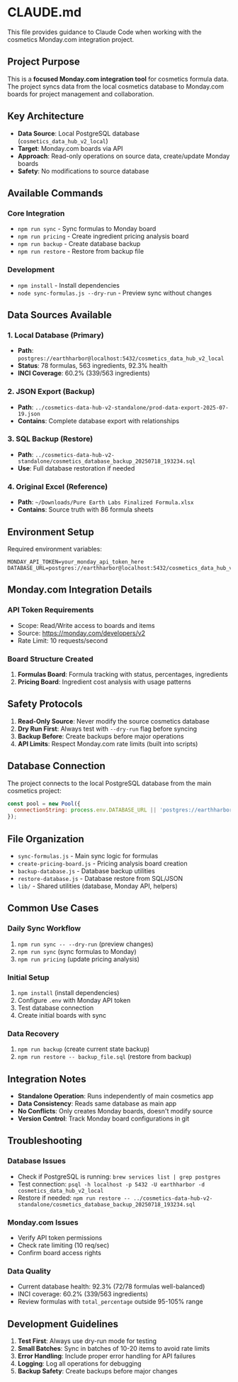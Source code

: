 # CLAUDE.md

This file provides guidance to Claude Code when working with the cosmetics Monday.com integration project.

## Project Purpose

This is a **focused Monday.com integration tool** for cosmetics formula data. The project syncs data from the local cosmetics database to Monday.com boards for project management and collaboration.

## Key Architecture

- **Data Source**: Local PostgreSQL database (`cosmetics_data_hub_v2_local`)
- **Target**: Monday.com boards via API
- **Approach**: Read-only operations on source data, create/update Monday boards
- **Safety**: No modifications to source database

## Available Commands

### Core Integration
- `npm run sync` - Sync formulas to Monday board
- `npm run pricing` - Create ingredient pricing analysis board
- `npm run backup` - Create database backup
- `npm run restore` - Restore from backup file

### Development  
- `npm install` - Install dependencies
- `node sync-formulas.js --dry-run` - Preview sync without changes

## Data Sources Available

### 1. Local Database (Primary)
- **Path**: `postgres://earthharbor@localhost:5432/cosmetics_data_hub_v2_local`
- **Status**: 78 formulas, 563 ingredients, 92.3% health
- **INCI Coverage**: 60.2% (339/563 ingredients)

### 2. JSON Export (Backup)
- **Path**: `../cosmetics-data-hub-v2-standalone/prod-data-export-2025-07-19.json`
- **Contains**: Complete database export with relationships

### 3. SQL Backup (Restore)
- **Path**: `../cosmetics-data-hub-v2-standalone/cosmetics_database_backup_20250718_193234.sql`
- **Use**: Full database restoration if needed

### 4. Original Excel (Reference)
- **Path**: `~/Downloads/Pure Earth Labs Finalized Formula.xlsx`
- **Contains**: Source truth with 86 formula sheets

## Environment Setup

Required environment variables:
```env
MONDAY_API_TOKEN=your_monday_api_token_here
DATABASE_URL=postgres://earthharbor@localhost:5432/cosmetics_data_hub_v2_local
```

## Monday.com Integration Details

### API Token Requirements
- Scope: Read/Write access to boards and items
- Source: https://monday.com/developers/v2
- Rate Limit: 10 requests/second

### Board Structure Created
1. **Formulas Board**: Formula tracking with status, percentages, ingredients
2. **Pricing Board**: Ingredient cost analysis with usage patterns

## Safety Protocols

1. **Read-Only Source**: Never modify the source cosmetics database
2. **Dry Run First**: Always test with `--dry-run` flag before syncing
3. **Backup Before**: Create backups before major operations
4. **API Limits**: Respect Monday.com rate limits (built into scripts)

## Database Connection

The project connects to the local PostgreSQL database from the main cosmetics project:

```javascript
const pool = new Pool({
  connectionString: process.env.DATABASE_URL || 'postgres://earthharbor@localhost:5432/cosmetics_data_hub_v2_local'
});
```

## File Organization

- `sync-formulas.js` - Main sync logic for formulas
- `create-pricing-board.js` - Pricing analysis board creation
- `backup-database.js` - Database backup utilities
- `restore-database.js` - Database restore from SQL/JSON
- `lib/` - Shared utilities (database, Monday API, helpers)

## Common Use Cases

### Daily Sync Workflow
1. `npm run sync -- --dry-run` (preview changes)
2. `npm run sync` (sync formulas to Monday)
3. `npm run pricing` (update pricing analysis)

### Initial Setup
1. `npm install` (install dependencies)
2. Configure `.env` with Monday API token
3. Test database connection
4. Create initial boards with sync

### Data Recovery
1. `npm run backup` (create current state backup)
2. `npm run restore -- backup_file.sql` (restore from backup)

## Integration Notes

- **Standalone Operation**: Runs independently of main cosmetics app
- **Data Consistency**: Reads same database as main app
- **No Conflicts**: Only creates Monday boards, doesn't modify source
- **Version Control**: Track Monday board configurations in git

## Troubleshooting

### Database Issues
- Check if PostgreSQL is running: `brew services list | grep postgres`
- Test connection: `psql -h localhost -p 5432 -U earthharbor -d cosmetics_data_hub_v2_local`
- Restore if needed: `npm run restore -- ../cosmetics-data-hub-v2-standalone/cosmetics_database_backup_20250718_193234.sql`

### Monday.com Issues  
- Verify API token permissions
- Check rate limiting (10 req/sec)
- Confirm board access rights

### Data Quality
- Current database health: 92.3% (72/78 formulas well-balanced)
- INCI coverage: 60.2% (339/563 ingredients)
- Review formulas with `total_percentage` outside 95-105% range

## Development Guidelines

1. **Test First**: Always use dry-run mode for testing
2. **Small Batches**: Sync in batches of 10-20 items to avoid rate limits
3. **Error Handling**: Include proper error handling for API failures
4. **Logging**: Log all operations for debugging
5. **Backup Safety**: Create backups before major changes